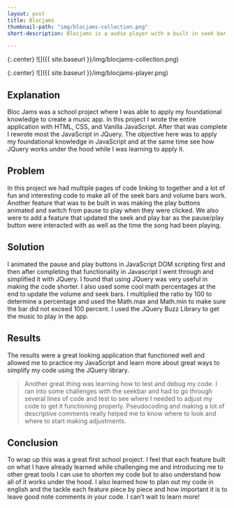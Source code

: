 ```yaml
---
layout: post
title: Blocjams
thumbnail-path: "img/blocjams-collection.png"
short-description: Blocjams is a audio player with a built in seek bar and volume control.

---
```


{:.center}
![]({{ site.baseurl }}/img/blocjams-collection.png)

{:.center}
![]({{ site.baseurl }}/img/blocjams-player.png)


## Explanation


Bloc Jams was a school project where I was able to apply my foundational knowledge to create a music app. In this project I wrote the entire application with HTML, CSS, and Vanilla JavaScript. After that was complete I rewrote most the JavaScript in JQuery. The objective here was to apply my foundational knowledge in JavaScript and at the same time see how JQuery works under the hood while I was learning to apply it.


## Problem


In this project we had multiple pages of code linking to together and a lot of fun and interesting code to make all of the seek bars and volume bars work. Another feature that was to be built in was making the play buttons animated and switch from pause to play when they were clicked. We also were to add a feature that updated the seek and play bar as the pause/play button were interacted with as well as the time the song had been playing.


## Solution


I animated the pause and play buttons in JavaScript DOM scripting first and then after completing that functionality in Javascript I went through and simplified it with JQuery. I found that using JQuery was very useful in making the code shorter. I also used some cool math percentages at the end to update the volume and seek bars. I multiplied the ratio by 100 to determine a percentage and used the Math.max and Math.min to make sure the bar did not exceed 100 percent. I used the JQuery Buzz Library to get the music to play in the app.




## Results


The results were a great looking application that functioned well and allowed me to practice my JavaScript and learn more about great ways to simplify my code using the JQuery library.


> Another great thing was learning how to test and debug my code. I ran into some challenges with the seekbar and had to go through several lines of code and test to see where I needed to adjust my code to get it functioning properly. Pseudocoding and making a lot of descriptive comments really helped me to know where to look and where to start making adjustments.




## Conclusion


To wrap up this was a great first school project. I feel that each feature built on what I have already learned while challenging me and introducing me to other great tools I can use to shorten my code but to also understand how all of it works under the hood. I also learned how to plan out my code in english and the tackle each feature piece by piece and how important it is to leave good note comments in your code. I can’t wait to learn more!